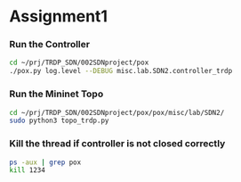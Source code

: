 <!--
 * @Author: Changhongli lic9@tcd.com
 * @Date: 2024-03-27 17:18:39
 * @LastEditors: Changhongli lic9@tcd.com
 * @LastEditTime: 2024-04-28 21:13:34
 * @FilePath: /pox/pox/misc/lab/SDN2/notes.md
 * @Description: 
 * 
-->

# Assignment1

### Run the Controller
```sh
cd ~/prj/TRDP_SDN/002SDNproject/pox
./pox.py log.level --DEBUG misc.lab.SDN2.controller_trdp
```
### Run the Mininet Topo
```sh
cd ~/prj/TRDP_SDN/002SDNproject/pox/pox/misc/lab/SDN2/
sudo python3 topo_trdp.py
```
### Kill the thread if controller is not closed correctly
```sh
ps -aux | grep pox
kill 1234
```